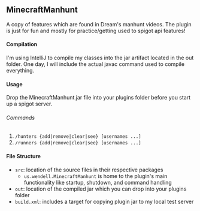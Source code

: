 ## MinecraftManhunt

A copy of features which are found in Dream's manhunt videos. 
The plugin is just for fun and mostly for practice/getting used to 
spigot api features!

#### Compilation

I'm using IntelliJ to compile my classes into the jar artifact located in the out folder. 
One day, I will include the actual javac command used to compile everything.

#### Usage

Drop the MinecraftManhunt.jar file into your plugins folder before you start up a spigot server.

###### Commands

1. `/hunters {add|remove|clear|see} [usernames ...]`
2. `/runners {add|remove|clear|see} [usernames ...]`

#### File Structure
 - `src`: location of the source files in their respective packages
   - `us.wendell.MinecraftManhunt` is home to the plugin's main functionality like startup,
     shutdown, and command handling
 - `out`: location of the compiled jar which you can drop into your plugins folder
 - `build.xml`: includes a target for copying plugin jar to my local test server